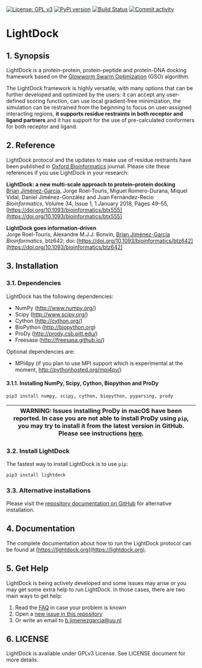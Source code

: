 [![License: GPL v3](https://img.shields.io/badge/License-GPLv3-blue.svg)](https://www.gnu.org/licenses/gpl-3.0)
[![PyPi version](https://img.shields.io/pypi/v/lightdock.svg)](https://pypi.org/project/lightdock/)
[![Build Status](https://travis-ci.com/lightdock/lightdock.svg?branch=master)](https://travis-ci.com/lightdock/lightdock)
[![Commit activity](https://img.shields.io/github/commit-activity/m/lightdock/lightdock.svg)](https://github.com/lightdock/lightdock/commits/master)
 
# LightDock

## 1. Synopsis
LightDock is a protein-protein, protein-peptide and protein-DNA docking framework based on the [Glowworm Swarm Optimization](https://link.springer.com/article/10.1007/s11721-008-0021-5) (GSO) algorithm.

The LightDock framework is highly versatile, with many options that can be further developed and optimized by the users: it can accept any user-defined scoring function, can use local gradient-free minimization, the simulation can be restrained from the beginning to focus on user-assigned interacting regions, **it supports residue restraints in both receptor and ligand partners** and it has support for the use of pre-calculated conformers for both receptor and ligand.

## 2. Reference
LightDock protocol and the updates to make use of residue restraints have been published in [Oxford Bioinformatics](https://academic.oup.com/bioinformatics) journal. Please cite these references if you use LightDock in your research:

**LightDock: a new multi-scale approach to protein–protein docking**<br>
[Brian Jiménez-García](http://bjimenezgarcia.com), Jorge Roel-Touris, Miguel Romero-Durana, Miquel Vidal, Daniel Jiménez-González and Juan Fernández-Recio<br>
*Bioinformatics*, Volume 34, Issue 1, 1 January 2018, Pages 49–55, [https://doi.org/10.1093/bioinformatics/btx555](https://doi.org/10.1093/bioinformatics/btx555)

**LightDock goes information-driven**<br>
Jorge Roel-Touris, Alexandre M.J.J. Bonvin, [Brian Jiménez-García](http://bjimenezgarcia.com)<br>
*Bioinformatics*, btz642; doi: [https://doi.org/10.1093/bioinformatics/btz642](https://doi.org/10.1093/bioinformatics/btz642)


## 3. Installation
### 3.1. Dependencies
LightDock has the following dependencies:

* NumPy (<http://www.numpy.org/>)
* Scipy (<http://www.scipy.org/>)
* Cython (<http://cython.org/>)
* BioPython (<http://biopython.org>)
* ProDy (<http://prody.csb.pitt.edu/>)
* Freesasa (<http://freesasa.github.io/>)

Optional dependencies are:

* MPI4py (if you plan to use MPI support which is experimental at the moment, <http://pythonhosted.org/mpi4py/>)


#### 3.1.1. Installing NumPy, Scipy, Cython, Biopython and ProDy

```bash
pip3 install numpy, scipy, cython, biopython, pyparsing, prody
```

| WARNING: Issues installing ProDy in macOS have been reported. In case you are not able to install ProDy using `pip`, you may try to install it from the latest version in GitHub. Please see instructions [here](https://github.com/prody/ProDy/issues/864). |
| --- |


### 3.2. Install LightDock
The fastest way to install LightDock is to use `pip`:

```bash
pip3 install lightdock
```

### 3.3. Alternative installations
Please visit the [repository documentation on GitHub](https://github.com/brianjimenez/lightdock/tree/master) for alternative installation.


## 4. Documentation

The complete documentation about how to run the LightDock protocol can be found at [https://lightdock.org](https://lightdock.org).


## 5. Get Help

LightDock is being actively developed and some issues may arise or you may get some extra help to run LightDock. In those cases, there are two main ways to get help:

1. Read the [FAQ](https://github.com/brianjimenez/lightdock/blob/python3/docs/FAQ.md) in case your problem is known
2. Open a [new issue in this repository](https://github.com/lightdock/lightdock/issues/new)
3. Or write an email to <b.jimenezgarcia@uu.nl>

## 6. LICENSE

LightDock is available under GPLv3 License. See LICENSE document for more details.
